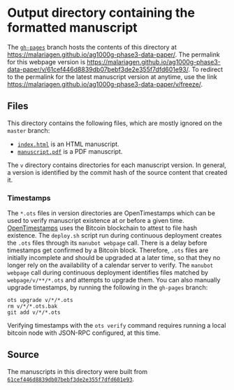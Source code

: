 # Output directory containing the formatted manuscript

The [`gh-pages`](https://github.com/malariagen/ag1000g-phase3-data-paper/tree/gh-pages) branch hosts the contents of this directory at <https://malariagen.github.io/ag1000g-phase3-data-paper/>.
The permalink for this webpage version is <https://malariagen.github.io/ag1000g-phase3-data-paper/v/61cef446d8839db07bebf3de2e355f7dfd601e93/>.
To redirect to the permalink for the latest manuscript version at anytime, use the link <https://malariagen.github.io/ag1000g-phase3-data-paper/v/freeze/>.

## Files

This directory contains the following files, which are mostly ignored on the `master` branch:

+ [`index.html`](index.html) is an HTML manuscript.
+ [`manuscript.pdf`](manuscript.pdf) is a PDF manuscript.

The `v` directory contains directories for each manuscript version.
In general, a version is identified by the commit hash of the source content that created it.

### Timestamps

The `*.ots` files in version directories are OpenTimestamps which can be used to verify manuscript existence at or before a given time.
[OpenTimestamps](https://opentimestamps.org/) uses the Bitcoin blockchain to attest to file hash existence.
The `deploy.sh` script run during continuous deployment creates the `.ots` files through its `manubot webpage` call.
There is a delay before timestamps get confirmed by a Bitcoin block.
Therefore, `.ots` files are initially incomplete and should be upgraded at a later time, so that they no longer rely on the availability of a calendar server to verify.
The `manubot webpage` call during continuous deployment identifies files matched by `webpage/v/**/*.ots` and attempts to upgrade them.
You can also manually upgrade timestamps, by running the following in the `gh-pages` branch:

```shell
ots upgrade v/*/*.ots
rm v/*/*.ots.bak
git add v/*/*.ots
```

Verifying timestamps with the `ots verify` command requires running a local bitcoin node with JSON-RPC configured, at this time.

## Source

The manuscripts in this directory were built from
[`61cef446d8839db07bebf3de2e355f7dfd601e93`](https://github.com/malariagen/ag1000g-phase3-data-paper/commit/61cef446d8839db07bebf3de2e355f7dfd601e93).

